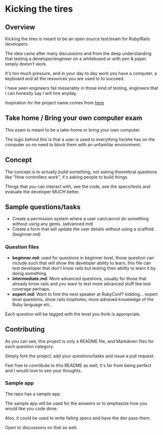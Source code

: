 # Kicking the tires

## Overview
Kicking the tires is meant to be an open source test/exam for Ruby/Rails developers.

The idea came after many discussions and from the deep understanding that testing a developer/engineer on a whiteboard or with pen & paper simply doesn't work.

It's too much pressure, and in your day to day work you have a computer, a keyboard and all the resources you are used to to succeed.

I have seen engineers fail misserably in those kind of testing, engineers that I can honestly say I will hire anyday.

Inspiration for the project name comes from [here](http://gettingreal.37signals.com/ch08_Kick_the_Tires.php)

## Take home / Bring your own computer exam
This exam is meant to be a take-home or bring your own computer.

The logic behind this is that a user is used to everything he/she has on the computer so no need  to block them with an unfamiliar environment.

## Concept
The concept is to actually build something, not asking theoretical questions like "How controllers work", it's asking people to build things

Things that you can interact with, see the code, see the specs/tests and evaluate the developer MUCH better.

## Sample questions/tasks
* Create a permission system where a user can/cannot do something without using any gems. (advanced.md)
* Create a form that will update the user details without using a scaffold. (beginner.md)

### Question files
* **beginner.md**: used for questions in beginner level, those question can include such that will show the developer ability to learn, this file can test developer that don't know rails but testing their ability to learn it by doing something
* **intermediate.md**: More advanced questions, usually for those that already know rails and you want to test more advanced stuff like test coverage perhaps.
* **expert.md**: Want to hire the next speaker at RubyConf? kidding… expert level questions, show rails loopholes, more adnaved knowledge of the Ruby language etc..

Each question will be tagged with the level you think is appropriate.

## Contributing
As you can see, this project is only a README file, and Markdown files for each question category.

Simply fork the project, add your questions/tasks and issue a pull request.

Feel free to conrtibute to this README as well, it's far from being perfect and I would love to see your thoughts.

### Sample app
The repo has a sample app.

The sample app will be used for the answers or to emphasize how you would like you code done.

Also, it could be used to write failing specs and have the dev pass them.

Open to discussions on that as well.